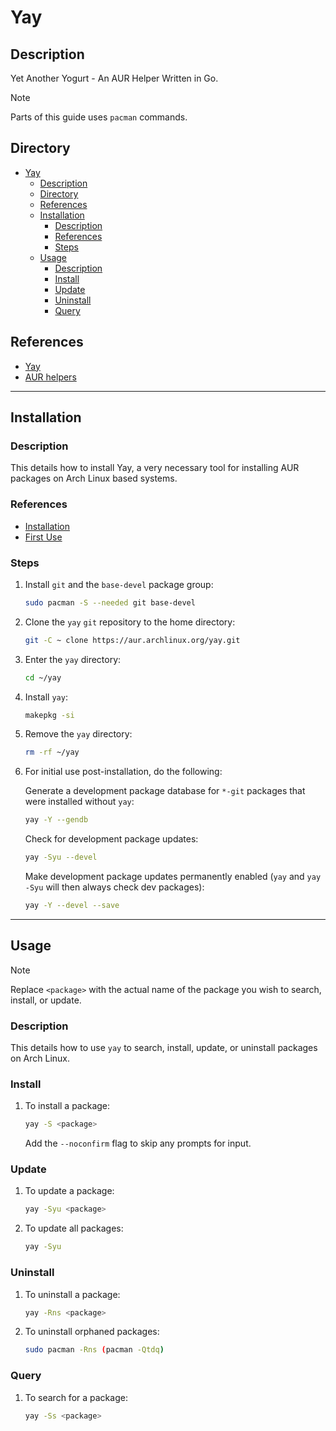 # Yay

## Description

Yet Another Yogurt - An AUR Helper Written in Go.

> [!NOTE]  
> Parts of this guide uses `pacman` commands.

## Directory

- [Yay](#yay)
  - [Description](#description)
  - [Directory](#directory)
  - [References](#references)
  - [Installation](#installation)
    - [Description](#description-1)
    - [References](#references-1)
    - [Steps](#steps)
  - [Usage](#usage)
    - [Description](#description-2)
    - [Install](#install)
    - [Update](#update)
    - [Uninstall](#uninstall)
    - [Query](#query)

## References

- [Yay](https://github.com/Jguer/yay)
- [AUR helpers](https://wiki.archlinux.org/title/AUR_helpers)

---

## Installation

### Description

This details how to install Yay, a very necessary tool for installing AUR packages on Arch Linux based systems.

### References

- [Installation](https://github.com/Jguer/yay#installation)
- [First Use](https://github.com/Jguer/yay#first-use)

### Steps

1. Install `git` and the `base-devel` package group:

    ```sh
    sudo pacman -S --needed git base-devel
    ```

2. Clone the `yay` `git` repository to the home directory:

    ```sh
    git -C ~ clone https://aur.archlinux.org/yay.git
    ```

3. Enter the `yay` directory:

    ```sh
    cd ~/yay
    ```

4. Install `yay`:

    ```sh
    makepkg -si
    ```

5. Remove the `yay` directory:

    ```sh
    rm -rf ~/yay
    ```

6. For initial use post-installation, do the following:

    Generate a development package database for `*-git` packages that were installed without `yay`:

    ```sh
    yay -Y --gendb
    ```

    Check for development package updates:

    ```sh
    yay -Syu --devel
    ```

    Make development package updates permanently enabled (`yay` and `yay -Syu` will then always check dev packages):

    ```sh
    yay -Y --devel --save
    ```

---

## Usage

> [!NOTE]  
> Replace `<package>` with the actual name of the package you wish to search, install, or update.

### Description

This details how to use `yay` to search, install, update, or uninstall packages on Arch Linux.

### Install

1. To install a package:

    ```sh
    yay -S <package>
    ```

    Add the `--noconfirm` flag to skip any prompts for input.

### Update

1. To update a package:

    ```sh
    yay -Syu <package>
    ```

2. To update all packages:

    ```sh
    yay -Syu
    ```

### Uninstall

1. To uninstall a package:

    ```sh
    yay -Rns <package>
    ```

2. To uninstall orphaned packages:

    ```sh
    sudo pacman -Rns (pacman -Qtdq)
    ```

### Query

1. To search for a package:

    ```sh
    yay -Ss <package>
    ```
